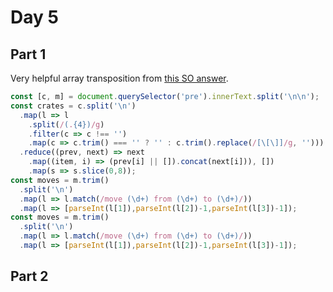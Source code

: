 # Day 5

## Part 1

Very helpful array transposition from [this SO answer](https://stackoverflow.com/a/46805290).

```js
const [c, m] = document.querySelector('pre').innerText.split('\n\n');
const crates = c.split('\n')
  .map(l => l
    .split(/(.{4})/g)
    .filter(c => c !== '')
    .map(c => c.trim() === '' ? '' : c.trim().replace(/[\[\]]/g, '')))
  .reduce((prev, next) => next
    .map((item, i) => (prev[i] || []).concat(next[i])), [])
    .map(s => s.slice(0,8));
const moves = m.trim()
  .split('\n')
  .map(l => l.match(/move (\d+) from (\d+) to (\d+)/))
  .map(l => [parseInt(l[1]),parseInt(l[2])-1,parseInt(l[3])-1]);
const moves = m.trim()
  .split('\n')
  .map(l => l.match(/move (\d+) from (\d+) to (\d+)/))
  .map(l => [parseInt(l[1]),parseInt(l[2])-1,parseInt(l[3])-1]);
```

## Part 2
